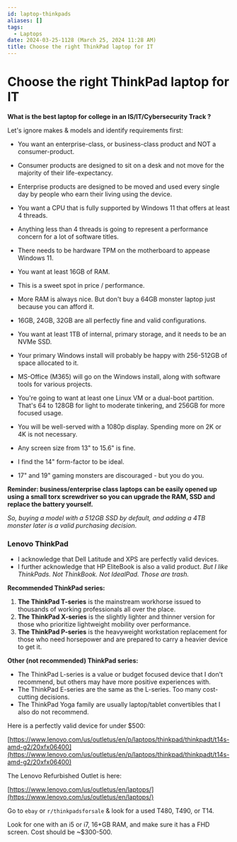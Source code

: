 ```yaml
---
id: laptop-thinkpads
aliases: []
tags:
  - Laptops
date: 2024-03-25-1128 (March 25, 2024 11:28 AM)
title: Choose the right ThinkPad laptop for IT
---
```


# Choose the right ThinkPad laptop for IT
**What is the best laptop for college in an IS/IT/Cybersecurity Track ?**

Let's ignore makes & models and identify requirements first:

- You want an enterprise-class, or business-class product and NOT a consumer-product.

- Consumer products are designed to sit on a desk and not move for the majority of their life-expectancy.
- Enterprise products are designed to be moved and used every single day by people who earn their living using the device.

- You want a CPU that is fully supported by Windows 11 that offers at least 4 threads.

- Anything less than 4 threads is going to represent a performance concern for a lot of software titles.
- There needs to be hardware TPM on the motherboard to appease Windows 11.
- You want at least 16GB of RAM.
- This is a sweet spot in price / performance.

- More RAM is always nice. But don't buy a 64GB monster laptop just because you can afford it.
- 16GB, 24GB, 32GB are all perfectly fine and valid configurations.
- You want at least 1TB of internal, primary storage, and it needs to be an NVMe SSD.

- Your primary Windows install will probably be happy with 256-512GB of space allocated to it.
- MS-Office (M365) will go on the Windows install, along with software tools for various projects.

- You're going to want at least one Linux VM or a dual-boot partition. That's 64 to 128GB for light to moderate tinkering, and 256GB for more focused usage.

- You will be well-served with a 1080p display. Spending more on 2K or 4K is not necessary.
- Any screen size from 13" to 15.6" is fine.
- I find the 14" form-factor to be ideal.
- 17" and 19" gaming monsters are discouraged - but you do you.

**Reminder: business/enterprise class laptops can be easily opened up using a small torx screwdriver so you can upgrade the RAM, SSD and replace the battery yourself.**

*So, buying a model with a 512GB SSD by default, and adding a 4TB monster later is a valid purchasing decision.*

### Lenovo ThinkPad
- I acknowledge that Dell Latitude and XPS are perfectly valid devices.
- I further acknowledge that HP EliteBook is also a valid product.
*But I like ThinkPads.*
*Not ThinkBook. Not IdealPad. Those are trash.*

**Recommended ThinkPad series:**
1. **The ThinkPad T-series** is the mainstream workhorse issued to thousands of working professionals all over the place.
2. **The ThinkPad X-series** is the slightly lighter and thinner version for those who prioritize lightweight mobility over performance.
3. **The ThinkPad P-series** is the heavyweight workstation replacement for those who need horsepower and are prepared to carry a heavier device to get it.

**Other (not recommended) ThinkPad series:**
- The ThinkPad L-series is a value or budget focused device that I don't recommend, but others may have more positive experiences with.
- The ThinkPad E-series are the same as the L-series. Too many cost-cutting decisions.
- The ThinkPad Yoga family are usually laptop/tablet convertibles that I also do not recommend.

Here is a perfectly valid device for under $500:

[https://www.lenovo.com/us/outletus/en/p/laptops/thinkpad/thinkpadt/t14s-amd-g2/20xfx06400](https://www.lenovo.com/us/outletus/en/p/laptops/thinkpad/thinkpadt/t14s-amd-g2/20xfx06400)

The Lenovo Refurbished Outlet is here:

[https://www.lenovo.com/us/outletus/en/laptops/](https://www.lenovo.com/us/outletus/en/laptops/)

Go to `ebay` or `r/thinkpadsforsale` & look for a used T480, T490, or T14.

Look for one with an i5 or i7, 16+GB RAM, and make sure it has a FHD screen. Cost should be ~$300-500.
